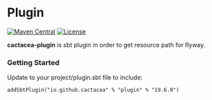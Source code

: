# Plugin
[![Maven Central](https://maven-badges.herokuapp.com/maven-central/io.github.cactacea/plugin/badge.svg)](https://maven-badges.herokuapp.com/maven-central/io.github.cactacea/plugin)
[![License](https://img.shields.io/badge/License-Apache%202.0-blue.svg)](https://opensource.org/licenses/Apache-2.0)

**cactacea-plugin** is sbt plugin in order to get resource path for flyway.

### Getting Started

Update to your project/plugin.sbt file to include:

```
addSbtPlugin("io.github.cactacea" % "plugin" % "19.6.0")
```